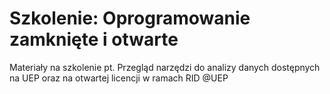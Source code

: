 # Szkolenie: Oprogramowanie zamknięte i otwarte

Materiały na szkolenie pt. Przegląd narzędzi do analizy danych dostępnych na UEP oraz na otwartej licencji w ramach RID @UEP
